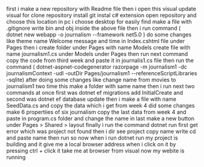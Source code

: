 first i make a new repository with Readme file
then i open this visual
update visual
for clone repository
install git
instal c# extension
open repository and choose this location in pc i choose desktop for easily find
make a file with .gitignore
write bin and obj inside the above file
then i run command ( dotnet new webapp -o journalism --framework net5.0 )
do some changes like theme name Welcome message and time in Index.cshtml file under Pages
then i create folder under Pages with name Models 
create file with name journalism1.cs under Models under Pages
then run next command
copy the code from third week and paste it in journalis1.cs file
then run the command ( dotnet-aspnet-codegenerator razorpage -m journalism1 -dc journalismContext -udl -outDir Pages/journalism1 --referenceScriptLibraries -sqlite) after doing some changes like change name from movies to journalism1 two time
this make a folder with same name
then i run next two commands at once first was dotnet ef migrations add InitialCreate and second was dotnet ef database update
then i make a file with name SeedData.cs and copy the data which i get from week 4
did some changes make 6 propertiies of six journalism
copy the last data from week 4 and paste in program.cs folder and change the name
in last make a new button under Pages > Shared > layout 
finally i run the command dotnet run
first get error which was project not found
then i dir see project 
copy name write cd and paste name then run
so now when i run dotnet run my project is building and it give me a local browser address
when i click on it by pressing ctrl + click it take me at browser from visual
now my webite is running